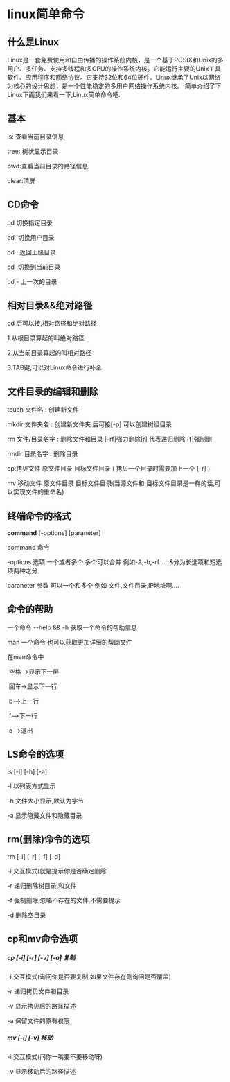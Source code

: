 # linux简单命令

## 什么是Linux
Linux是一套免费使用和自由传播的操作系统内核，是一个基于POSIX和Unix的多用户、多任务、支持多线程和多CPU的操作系统内核。它能运行主要的Unix工具软件、应用程序和网络协议。它支持32位和64位硬件。Linux继承了Unix以网络为核心的设计思想，是一个性能稳定的多用户网络操作系统内核。
简单介绍了下Linux下面我们来看一下,Linux简单命令吧.
## 基本

ls: 查看当前目录信息

tree: 树状显示目录

pwd:查看当前目录的路径信息

clear:清屏

## CD命令

cd 切换指定目录

cd `切换用户目录

cd ..返回上级目录

cd .切换到当前目录

cd - 上一次的目录

## 相对目录&&绝对路径

cd 后可以接,相对路径和绝对路径

1.从根目录算起的叫绝对路径

2.从当前目录算起的叫相对路径

3.TAB键,可以对Linux命令进行补全

## 文件目录的编辑和删除

touch 文件名  :   创建新文件-

mkdir 文件夹名   :   创建新文件夹 后可接[-p]  可以创建树级目录

rm  文件/目录名字     :      删除文件和目录 [-rf]强力删除[r]  代表递归删除  [f]强制删

rmdir    目录名字     :     删除目录 

cp:拷贝文件  原文件目录 目标文件目录  ( 拷贝一个目录时需要加上一个 [-r]  )

mv  移动文件  原文件目录   目标文件目录(当源文件和,目标文件目录是一样的话,可以实现文件的重命名)

## 终端命令的格式

**command** [-options] [paraneter]

command 命令

-options 选项 一个或者多个 多个可以合并 例如-A,-h,-rf......&分为长选项和短选项两种之分

paraneter  参数  可以一个和多个  例如 文件,文件目录,IP地址啊....

## 命令的帮助

一个命令 --help && -h  获取一个命令的帮助信息

man 一个命令  也可以获取更加详细的帮助文件

在man命令中

​	空格 ->显示下一屏

​	回车->显示下一行

​	b-->上一行

​	f-->下一行

​	q-->退出

## LS命令的选项

ls [-l] [-h] [-a]

-l	以列表方式显示

-h	文件大小显示,默认为字节

-a	显示隐藏文件和隐藏目录

## rm(删除)命令的选项

rm [-i] [-r] [-f] [-d]

-i	交互模式(就是提示你是否确定删除

-r	递归删除树目录,和文件

-f	强制删除,忽略不存在的文件,不需要提示

-d	删除空目录

## cp和mv命令选项

##### cp [-i] [-r] [-v] [-a]    	复制

-i	交互模式(询问你是否要复制,如果文件存在则询问是否覆盖)

-r	递归拷贝文件和目录

-v	显示拷贝后的路径描述

-a	保留文件的原有权限

##### mv [-i] [-v]  	移动

-i	交互模式(问你一嘴要不要移动呀)

-v	显示移动后的路径描述
